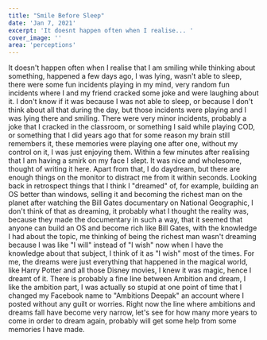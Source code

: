 ```yaml
---
title: "Smile Before Sleep"
date: 'Jan 7, 2021'
excerpt: 'It doesnt happen often when I realise... '
cover_image: ''
area: 'perceptions'
---
```


It doesn't happen often when I realise that I am smiling while thinking about something, happened a few days ago, I was lying, wasn't able to sleep, there were some fun incidents playing in my mind, very random fun incidents where I and my friend cracked some joke and were laughing about it. I don't know if it was because I was not able to sleep, or because I don't think about all that during the day, but those incidents were playing and I was lying there and smiling. 
There were very minor incidents, probably a joke that I cracked in the classroom, or something I said while playing COD, or something that I did years ago that for some reason my brain still remembers it, these memories were playing one after one, without my control on it, I was just enjoying them. 
Within a few minutes after realising that I am having a smirk on my face I slept. 
It was nice and wholesome, thought of writing it here.
Apart from that, I do daydream, but there are enough things on the monitor to distract me from it within seconds. Looking back in retrospect things that I think I "dreamed" of, for example, building an OS better than windows, selling it and becoming the richest man on the planet after watching the Bill Gates documentary on National Geographic, I don't think of that as dreaming, it probably what I thought the reality was, because they made the documentary in such a way, that it seemed that anyone can build an OS and become rich like Bill Gates, with the knowledge I had about the topic, me thinking of being the richest man wasn't dreaming because I was like "I will" instead of "I wish" now when I have the knowledge about that subject, I think of it as "I wish" most of the times.
For me, the dreams were just everything that happened in the magical world, like Harry Potter and all those Disney movies, I knew it was magic, hence I dreamt of it. 
There is probably a fine line between Ambition and dream, I like the ambition part, I was actually so stupid at one point of time that I changed my Facebook name to "Ambitions Deepak" an account where I posted without any guilt or worries. 
Right now the line where ambitions and dreams fall have become very narrow, let's see for how many more years to come in order to dream again, probably will get some help from some memories I have made.





